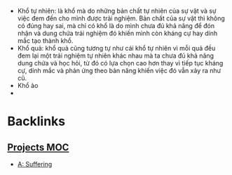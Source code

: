 - Khổ tự nhiên: là khổ mà do những bản chất tự nhiên của sự vật và sự việc đem đến cho mình được trải nghiệm. Bản chất của sự vật thì không có đúng hay sai, mà chỉ có khổ là do mình chưa đủ khả năng để đón nhận và dung chứa trải nghiệm đó khiến mình còn kháng cự hay dính mắc tạo thành khổ.
- Khổ quả: khổ quả cũng tương tự như cái khổ tự nhiên vì mỗi quả đều đem lại một trải nghiệm tự nhiên khác nhau mà ta chưa đủ khả năng dung chứa và học hỏi, từ đó có lựa chọn cao hơn thay vì tiếp tục kháng cự, dính mắc và phản ứng theo bản năng khiến việc đó vẫn xảy ra như cũ.
- Khổ ảo 
- 

# Backlinks
## [Projects MOC](<Projects MOC.md>)
- [A: Suffering](<A: Suffering.md>)

